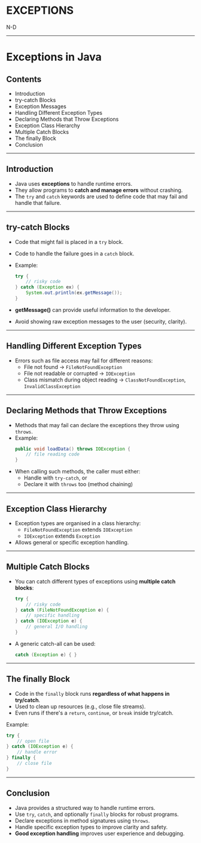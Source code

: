 # EXCEPTIONS
N-D 

---

# Exceptions in Java

## Contents
- Introduction
- try-catch Blocks
- Exception Messages
- Handling Different Exception Types
- Declaring Methods that Throw Exceptions
- Exception Class Hierarchy
- Multiple Catch Blocks
- The finally Block
- Conclusion

---

## Introduction
- Java uses **exceptions** to handle runtime errors.
- They allow programs to **catch and manage errors** without crashing.
- The `try` and `catch` keywords are used to define code that may fail and handle that failure.

---

## try-catch Blocks
- Code that might fail is placed in a `try` block.
- Code to handle the failure goes in a `catch` block.
- Example:
  ```java
  try {
      // risky code
  } catch (Exception ex) {
      System.out.println(ex.getMessage());
  }
  ```

- **getMessage()** can provide useful information to the developer.
- Avoid showing raw exception messages to the user (security, clarity).

---

## Handling Different Exception Types
- Errors such as file access may fail for different reasons:
  - File not found → `FileNotFoundException`
  - File not readable or corrupted → `IOException`
  - Class mismatch during object reading → `ClassNotFoundException`, `InvalidClassException`

---

## Declaring Methods that Throw Exceptions
- Methods that may fail can declare the exceptions they throw using `throws`.
- Example:
  ```java
  public void loadData() throws IOException {
      // file reading code
  }
  ```
- When calling such methods, the caller must either:
  - Handle with `try-catch`, or
  - Declare it with `throws` too (method chaining)

---

## Exception Class Hierarchy
- Exception types are organised in a class hierarchy:
  - `FileNotFoundException` extends `IOException`
  - `IOException` extends `Exception`
- Allows general or specific exception handling.

---

## Multiple Catch Blocks
- You can catch different types of exceptions using **multiple catch blocks**:
  ```java
  try {
      // risky code
  } catch (FileNotFoundException e) {
      // specific handling
  } catch (IOException e) {
      // general I/O handling
  }
  ```
- A generic catch-all can be used:
  ```java
  catch (Exception e) { }
  ```

---

## The finally Block
- Code in the `finally` block runs **regardless of what happens in try/catch**.
- Used to clean up resources (e.g., close file streams).
- Even runs if there's a `return`, `continue`, or `break` inside try/catch.

Example:
```java
try {
    // open file
} catch (IOException e) {
    // handle error
} finally {
    // close file
}
```

---

## Conclusion
- Java provides a structured way to handle runtime errors.
- Use `try`, `catch`, and optionally `finally` blocks for robust programs.
- Declare exceptions in method signatures using `throws`.
- Handle specific exception types to improve clarity and safety.
- **Good exception handling** improves user experience and debugging.